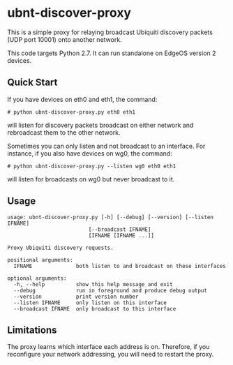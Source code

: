 # ubnt-discover-proxy

This is a simple proxy for relaying broadcast Ubiquiti discovery packets
(UDP port 10001) onto another network.

This code targets Python 2.7. It can run standalone on
EdgeOS version 2 devices.

## Quick Start

If you have devices on eth0 and eth1,
the command:

    # python ubnt-discover-proxy.py eth0 eth1

will listen for discovery packets broadcast on either network and rebroadcast
them to the other network.

Sometimes you can only listen and not broadcast to an interface.
For instance, if you also have devices on wg0, the command:

    # python ubnt-discover-proxy.py --listen wg0 eth0 eth1

will listen for broadcasts on wg0 but never broadcast to it.

## Usage

    usage: ubnt-discover-proxy.py [-h] [--debug] [--version] [--listen IFNAME]
                              [--broadcast IFNAME]
                              [IFNAME [IFNAME ...]]

    Proxy Ubiquiti discovery requests.

    positional arguments:
      IFNAME              both listen to and broadcast on these interfaces

    optional arguments:
      -h, --help          show this help message and exit
      --debug             run in foreground and produce debug output
      --version           print version number
      --listen IFNAME     only listen on this interface
      --broadcast IFNAME  only broadcast to this interface

## Limitations

The proxy learns which interface each address is on.
Therefore, if you reconfigure your network addressing, you will
need to restart the proxy.
